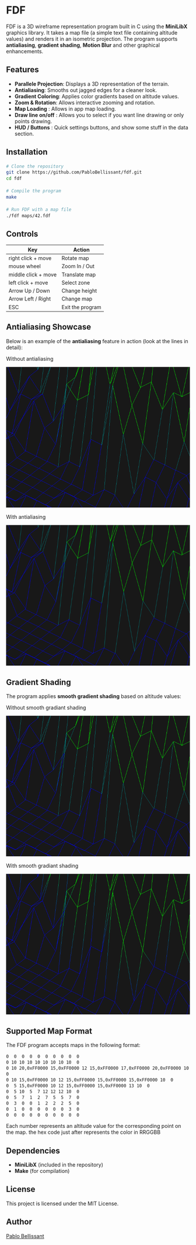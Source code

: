 
# FDF

FDF is a 3D wireframe representation program built in C using the **MiniLibX** graphics library. It takes a map file (a simple text file containing altitude values) and renders it in an isometric projection. The program supports **antialiasing**, **gradient shading**, **Motion Blur** and other graphical enhancements.

## Features

- **Parallele Projection**: Displays a 3D representation of the terrain.
- **Antialiasing**: Smooths out jagged edges for a cleaner look.
- **Gradient Coloring**: Applies color gradients based on altitude values.
- **Zoom & Rotation**: Allows interactive zooming and rotation.
- **Map Loading** : Allows in app map loading.
- **Draw line on/off** : Allows you to select if you want line drawing or only points drawing.
- **HUD / Buttons** : Quick settings buttons, and show some stuff in the data section.

## Installation

```sh
# Clone the repository
git clone https://github.com/PabloBellissant/fdf.git
cd fdf

# Compile the program
make

# Run FDF with a map file
./fdf maps/42.fdf
```

## Controls

| Key | Action |
| --- | --- |
| right click + move | Rotate map |
| mouse wheel | Zoom In / Out |
| middle click + move | Translate map |
| left click + move | Select zone |
| Arrow Up / Down | Change height |
| Arrow Left / Right | Change map |
| ESC | Exit the program |

## Antialiasing Showcase

Below is an example of the **antialiasing** feature in action (look at the lines in detail):

Without antialiasing

![No_Antialiasing Example](rendered/basic.png)

With antialiasing

![Antialiasing Example](rendered/antialiasing.png)

## Gradient Shading

The program applies **smooth gradient shading** based on altitude values:

Without smooth gradiant shading

![No_gradiant Example](rendered/basic.png)

With smooth gradiant shading

![Gradient Example](rendered/degrade.png)

## Supported Map Format

The FDF program accepts maps in the following format:

```
0  0  0  0  0  0  0  0  0  0
0 10 10 10 10 10 10 10 10  0
0 10 20,0xFF0000 15,0xFF0000 12 15,0xFF0000 17,0xFF0000 20,0xFF0000 10  0
0 10 15,0xFF0000 10 12 15,0xFF0000 15,0xFF0000 15,0xFF0000 10  0
0  5 15,0xFF0000 10 12 15,0xFF0000 15,0xFF0000 13 10  0
0  5 10  5  7 12 12 12 10  0
0  5  7  1  2  7  5  5  7  0
0  3  0  0  1  2  2  2  5  0
0  1  0  0  0  0  0  0  3  0
0  0  0  0  0  0  0  0  0  0
```
Each number represents an altitude value for the corresponding point on the map.
the hex code just after represents the color in RRGGBB


## Dependencies

- **MiniLibX** (included in the repository)
- **Make** (for compilation)

## License

This project is licensed under the MIT License.

## Author

[Pablo Bellissant](https://bellissantpablo.fr)
